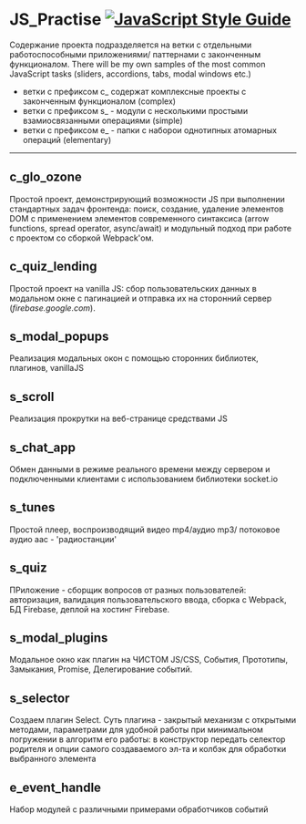 # JS_Practise [![JavaScript Style Guide](https://cdn.rawgit.com/standard/standard/master/badge.svg)](https://github.com/standard/standard)
 Содержание проекта подразделяется на ветки с отдельными работоспособными приложениями/ паттернами с законченным функционалом. There will be my own samples of the most common JavaScript tasks (sliders, accordions, tabs, modal windows etc.)
 - ветки с префиксом с_ содержат комплексные проекты с законченным функционалом (complex)
 - ветки с префиксом s_ - модули с несколькими простыми взамиосвязанными операциями (simple)
 - ветки с префиксом е_ - папки с наборои однотипных атомарных операций (elementary)
***
## c_glo_ozone
Простой проект, демонстрирующий возможности JS при выполнении стандартных задач фронтенда: поиск, создание, удаление элементов DOM с применением элементов современного синтаксиса (arrow functions, spread operator, async/await) и модульный подход при работе с проектом со сборкой Webpack'ом.
## c_quiz_lending
Простой проект  на vanilla JS: сбор пользовательских данных в модальном окне с пагинацией и отправка их на сторонний сервер (_firebase.google.com_).

## s_modal_popups
Реализация модальных окон с помощью сторонних библиотек, плагинов, vanillaJS
## s_scroll
Реализация прокрутки на веб-странице средствами JS
## s_chat_app
Обмен данными в режиме реального времени между сервером и подключенными клиентами с использованием библиотеки socket.io
## s_tunes
Простой плеер, воспроизводящий видео mp4/аудио  mp3/ потоковое аудио aac - 'радиостанции'
## s_quiz
ПРиложение - сборщик вопросов от разных пользователей: авторизация, валидация пользовательского ввода, сборка c Webpack, БД Firebase, деплой на хостинг Firebase.
## s_modal_plugins
Модальное окно как плагин на ЧИСТОМ JS/CSS, События, Прототипы, Замыкания, Promise, Делегирование событий.
## s_selector
Создаем плагин Select. Суть плагина - закрытый механизм с открытыми методами, параметрами для удобной работы при минимальном погружении в алгоритм его работы:
в конструктор передать селектор родителя и опции самого создаваемого эл-та и колбэк для обработки выбранного элемента
## e_event_handle
Набор модулей с различными примерами обработчиков событий
